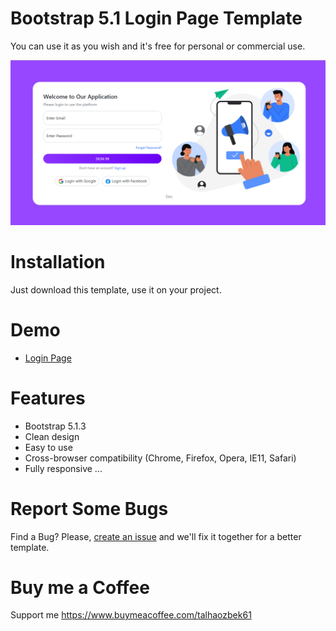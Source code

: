# Bootstrap 5.1 Login Page Template

You can use it as you wish and it's free for personal or commercial use.

![v1.0](img/v1.0_image.png)

# Installation

Just download this template, use it on your project.

# Demo
- [Login Page](https://talhaozbek61.github.io//bootstrap-5.1-login-page/v1.0/index.html)

# Features
- Bootstrap 5.1.3
- Clean design
- Easy to use
- Cross-browser compatibility (Chrome, Firefox, Opera, IE11, Safari)
- Fully responsive ...

# Report Some Bugs
Find a Bug? Please, [create an issue](https://github.com/talhaozbek61/bootstrap-5.1-login-page/issues)  and we'll fix it together for a better template.

# Buy me a Coffee
Support me  https://www.buymeacoffee.com/talhaozbek61








